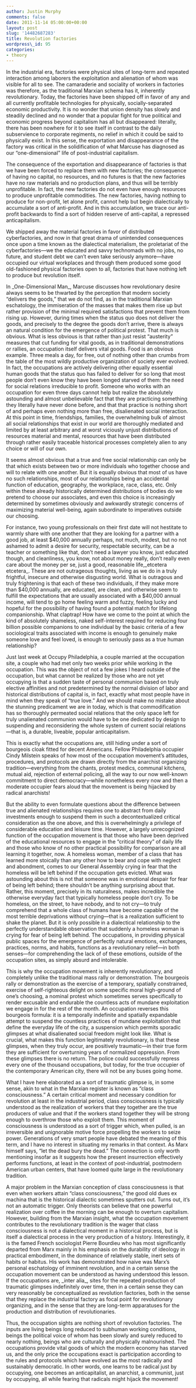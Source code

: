```yaml
---
author: Justin Murphy
comments: false
date: 2011-11-14 05:00:00+00:00
layout: post
slug: '14482687283'
title: Revolution factories
wordpress\_id: 95
categories:
- theory
---
```




In the industrial era, factories were physical sites of long-term and repeated interaction among laborers the exploitation and alienation of whom was visible for all to see. The camaraderie and sociality of workers in factories was therefore, as the traditional Marxian schema has it, inherently revolutionary. Today, the factories have been shipped off in favor of any and all currently profitable technologies for physically, socially-separated economic productivity. It is no wonder that union density has slowly and steadily declined and no wonder that a popular fight for true political and economic progress beyond capitalism has all but disappeared: literally, there has been nowhere for it to see itself in contrast to the daily subservience to corporate regiments, no relief in which it could be said to physically exist. In this sense, the exportation and disappearance of the factory was critical in the solidification of what Marcuse has diagnosed as our “one-dimensional” life of post-industrial capitalism.

The consequence of the exportation and disappearance of factories is that we have been forced to replace them with new factories; the consequence of having no capital, no resources, and no futures is that the new factories have no raw materials and no production plans, and thus will be terribly unprofitable. In fact, the new factories do not even have enough resources to produce unprofitable commodities. The new factories, having nothing to produce for non-profit, let alone profit, cannot help but begin dialectically to accumulate a sort of anti-profit. And in this accumulation, we trace our anti-profit backwards to find a sort of hidden reserve of anti-capital, a repressed anticapitalism.

We shipped away the material factories in favor of distributed cyberfactories, and now in that great drama of unintended consequences once upon a time known as the dialectical materialism, the proletariat of the cyberfactories—we the educated and savvy technomads with no jobs, no future, and student debt we can’t even take seriously anymore—have occupied our virtual workplaces and through them produced some good old-fashioned physical factories open to all, factories that have nothing left to produce but revolution itself.

In \_One-Dimensional Man\_, Marcuse discusses how revolutionary desire always seems to be thwarted by the perception that modern society “delivers the goods,” that we do not find, as in the traditional Marxian eschatology, the immiseration of the masses that makes them rise up but rather provision of the minimal required satisfactions that prevent them from rising up. However, during times when the status quo does not deliver the goods, and precisely to the degree the goods don’t arrive, there is always an natural condition for the emergence of political protest. That much is obvious. What is less obvious is that rather than just resist “austerity” measures that cut funding for vital goods, as in traditional demonstrations or rallies, an occupation itself delivers vital goods. Food is an obvious example. Three meals a day, for free, out of nothing other than crumbs from the table of the most wildly productive organization of society ever evolved. In fact, the occupations are actively delivering other equally essential human goods that the status quo has failed to deliver for so long that most people don’t even know they have been longed starved of them: the need for social relations irreducible to profit. Someone who works with an occupation for even three days cannot help but realize the absolutely astounding and almost unbelievable fact that they are practicing something they literally have never done before, and that that practice is nothing short of and perhaps even nothing more than free, disalienated social interaction. At this point in time, friendships, families, the overwhelming bulk of almost all social relationships that exist in our world are thoroughly mediated and limited by at least arbitrary and at worst viciously unjust distributions of resources material and mental, resources that have been distributed through rather easily traceable historical processes completely alien to any choice or will of our own.

It seems almost obvious that a true and free social relationship can only be that which exists between two or more individuals who together choose and will to relate with one another. But it is equally obvious that most of us have no such relationships, most of our relationships being an accidental function of education, geography, the workplace, race, class, etc. Only within these already historically determined distributions of bodies do we pretend to choose our associates, and even this choice is increasingly determined by sometimes obviously and awkwardly strategic concerns of maximizing material well-being, again subordinate to imperatives outside our choosing.

For instance, two young professionals on their first date will not hestitate to warmly share with one another that they are looking for a partner with a good job, at least $40,000 annually perhaps, not much, modest, but no not ashamed to admit a desire for security, respectable security, can be a teacher or something like that, don’t need a lawyer you know, just educated though, and cleanliness, you know, not about money really, don’t really even care about the money per se, just a good, reasonable life,\_etcetera etcetera\_. These are not outrageous thoughts, living as we do in a truly frightful, insecure and otherwise disgusting world. What is outragous and truly frightening is that each of these two individuals, if they make more than $40,000 annually, are educated, are clean, and otherwise seem to fulfill the expectations that are usually associated with a $40,000 annual income, will tend to go home feeling warm and fuzzy, feeling lucky and hopeful for the possibility of having found a potential match for lifelong companionship. What claptrap! How have we come to the point at which the kind of absolutely shameless, naked self-interest required for reducing four billion possible companions to one individual by the basic criteria of a few sociological traits associated with income is enough to genuinely make someone love and feel loved, is enough to seriously pass as a true human relationship?

Just last week at Occupy Philadelphia, a couple married at the occupation site, a couple who had met only two weeks prior while working in the occupation. This was the object of not a few jokes I heard outside of the occupation, but what cannot be realized by those who are not yet occupying is that a sudden taste of personal communion based on truly elective affinities and not predetermined by the normal division of labor and historical distributions of capital is, in fact, exactly what most people have in mind when they speak of “true love.” And we should make no mistake about the stunning predicament we are in today, which is that commodification has so thoroughly permeated social relations that the only space left for truly unalienated communion would have to be one dedicated by design to suspending and reconsidering the whole system of current social relations—that is, a durable, liveable, popular anticapitalism.

This is exactly what the occupations are, still hiding under a sort of bourgeois cloak fitted for decent Americans. Fellow Philadelphia occupier Cindy Milstein speaks of how most of the occupation movement’s attitudes, procedures, and protocols are drawn directly from the anarchist organizing tradition—everything from the chants, protest medics, communal kitchens, mutual aid, rejection of external policing, all the way to our now well-known commitment to direct democracy—while nonetheless every now and then a moderate occupier fears aloud that the movement is being hijacked by radical anarchists!

But the ability to even formulate questions about the difference between true and alienated relationships requires one to abstract from daily investments enough to suspend them in such a decontextualized critical consideration as the one above, and this is overwhelmingly a privilege of considerable education and leisure time. However, a largely unrecognized function of the occupation movement is that those who have been deprived of the educational resources to engage in the “critical theory” of daily life and those who know of no other practical possibility for comparison are all learning it together, now. A homeless woman, member of a class that has learned more stoically than any other how to bear and cope with neglect and abondment, comes to our General Assembly crying in fear that the homeless will be left behind if the occupation gets evicted. What was astounding about this is not that someone was in emotional despair for fear of being left behind; there shouldn’t be anything surprising about that. Rather, this moment, precisely in its naturalness, makes incredible the otherwise everyday fact that typically homeless people don’t cry. To be homeless, on the street, to have nobody, and to not cry—to truly comprehend that a whole class of humans have become capable of the most terrible deprivations without crying—that is a realization sufficient to shake the planet. But it is only possible in a dialectical relationship to the perfectly understandable observation that suddenly a homeless woman is crying for fear of being left behind. The occupations, in providing physical public spaces for the emergence of perfectly natural emotions, exchanges, practices, norms, and habits, functions as a revolutionary relief—in both senses—for comprehending the lack of of these emotions, outside of the occupation sites, as simply absurd and intolerable.

This is why the occupation movement is inherently revolutionary, and completely unlike the traditional mass rally or demonstration. The bourgeois rally or demonstration as the exercise of a temporary, spatially constrained, exercise of self-righteous delight on some specific moral high-ground of one’s choosing, a nominal protest which sometimes serves specifically to render excusable and endurable the countless acts of mundane exploitation we engage in for the rest of the month. An occupation reverses this bourgeois formula: it is a temporally indefinite and spatially expandable attempt to suspend the countless practices of mundane exploitation that define the everyday life of the city, a suspension which permits sporadic glimpses at what disalienated social freedom might look like. What is crucial, what makes this function legitimately revolutionary, is that these glimpses, when they truly occur, are positively traumatic—in their true form they are sufficient for overturning years of normalized oppression. From these glimpses there is no return. The police could successfully repress every one of the thousand occupations, but today, for the true occupier of the contemporary American city, there will not be any buses going home.

What I have here elaborated as a sort of traumatic glimpse is, in some sense, akin to what in the Marxian register is known as “class consciousness.” A certain critical moment and necessary condition for revolution at least in the industrial period, class consciousness is typically understood as the realization of workers that they together are the true producers of value and that if the workers stand together they will be strong enough to overthrow those who exploit them. This moment of consciousness is understood as a sort of trigger which, when pulled, is an irreversible and unignorable motive force propelling the workers to seize power. Generations of very smart people have debated the meaning of this term, and I have no interest in situating my remarks in that context. As Marx himself says, “let the dead bury the dead.” The connection is only worth mentioning insofar as it suggests how the present insurrection effectively performs functions, at least in the context of post-industrial, postmodern American urban centers, that have loomed quite large in the revolutionary tradition.

A major problem in the Marxian conception of class consciousness is that even when workers attain “class consciousness,” the good old dues ex machina that is the historical dialectic sometimes sputters out. Turns out, it’s not an automatic trigger. Only theorists can believe that one powerful realization over coffee in the morning can be enough to overturn capitalism. However, building from the Marxian insight, what the occupation movement contributes to the revolutionary tradition is the wager that class consciousness is not a dialectical moment in a historical process, but is itself a dialectical process in the very production of a history. Interestingly, it is the famed French sociologist Pierre Bourdieu who has most significantly departed from Marx mainly in his emphasis on the durability of ideology in practical embodiment, in the dominance of relatively stable, inert sets of habits or habitus. His work has demonstrated how naive was Marx’s personal eschatology of imminent revolution, and in a certain sense the occupation movement can be understood as having understood this lesson. If the occupations are, \_inter alia\_, sites for the repeated production of traumatic glimpses indefinitely over time, then in a certain sense they can very reasonably be conceptualized as revolution factories, both in the sense that they replace the industrial factory as focal point for revolutionary organizing, and in the sense that they are long-term apparatuses for the production and distribution of revolutionaries.

Thus, the occupation sights are nothing short of revolution factories. The inputs are living beings long reduced to subhuman working conditions, beings the political voice of whom has been slowly and surely reduced to nearly nothing, beings who are culturally and physically malnourished. The occupations provide vital goods of which the modern economy has starved us, and the only price the occupations exact is participation according to the rules and protocols which have evolved as the most radically and sustainably democratic. In other words, one learns to be radical just by occupying, one becomes an anticapitalist, an anarchist, a communist, just by occupying, all while fearing that radicals might hijack the movement!